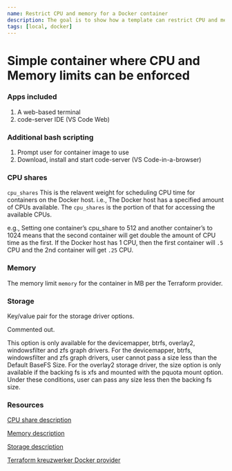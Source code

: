 ```yaml
---
name: Restrict CPU and memory for a Docker container
description: The goal is to show how a template can restrict CPU and memory for a Docker-based container workspace
tags: [local, docker]
---
```


# Simple container where CPU and Memory limits can be enforced

### Apps included

1. A web-based terminal
1. code-server IDE (VS Code Web)

### Additional bash scripting

1. Prompt user for container image to use
1. Download, install and start code-server (VS Code-in-a-browser)

### CPU shares

`cpu_shares` This is the relavent weight for scheduling CPU time for containers on the Docker host. i.e., The Docker host has a specified amount of CPUs available. The `cpu_shares` is the portion of that for accessing the available CPUs.

e.g., Setting one container’s cpu_share to 512 and another container’s to 1024 means that the second container will get double the amount of CPU time as the first. If the Docker host has 1 CPU, then the first container will `.5` CPU and the 2nd container will get `.25` CPU.

### Memory

The memory limit `memory` for the container in MB per the Terraform provider.

### Storage

Key/value pair for the storage driver options.

Commented out.

This option is only available for the devicemapper, btrfs, overlay2, windowsfilter and zfs graph drivers. For the devicemapper, btrfs, windowsfilter and zfs graph drivers, user cannot pass a size less than the Default BaseFS Size. For the overlay2 storage driver, the size option is only available if the backing fs is xfs and mounted with the pquota mount option. Under these conditions, user can pass any size less then the backing fs size.

### Resources

[CPU share description](https://www.batey.info/cgroup-cpu-shares-for-docker.html)

[Memory description](https://docs.docker.com/config/containers/resource_constraints/)

[Storage description](https://docs.docker.com/storage/#:~:text=Docker%20has%20two%20options%20for,memory%20on%20the%20host%20machine.)

[Terraform kreuzwerker Docker provider](https://registry.terraform.io/providers/kreuzwerker/docker/latest/docs/resources/container)

